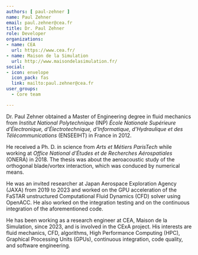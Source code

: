 ```yaml
---
authors: [ paul-zehner ]
name: Paul Zehner
email: paul.zehner@cea.fr
title: Dr. Paul Zehner
role: Developer
organizations:
- name: CEA
  url: https://www.cea.fr/
- name: Maison de la Simulation
  url: http://www.maisondelasimulation.fr/
social:
- icon: envelope
  icon_pack: fas
  link: mailto:paul.zehner@cea.fr
user_groups:
  - Core team

---
```


Dr. Paul Zehner obtained a Master of Engineering degree in fluid mechanics from *Institut National Polytechnique* (INP) *École Nationale Supérieure d’Électronique, d’Électrotechnique, d’Informatique, d’Hydraulique et des Télécommunications* (ENSEEIHT) in France in 2012.

He received a Ph. D. in science from *Arts et Métiers ParisTech* while working at *Office National d’Études et de Recherches Aérospatiales* (ONERA) in 2018.
The thesis was about the aeroacoustic study of the orthogonal blade/vortex interaction, which was conduced by numerical means.

He was an invited researcher at Japan Aerospace Exploration Agency (JAXA) from 2019 to 2023 and worked on the GPU acceleration of the FaSTAR unstructured Computational Fluid Dynamics (CFD) solver using OpenACC.
He also worked on the integration testing and on the continuous integration of the aforementioned code.

He has been working as a research engineer at CEA, Maison de la Simulation, since 2023, and is involved in the CExA project.
His interests are fluid mechanics, CFD, algorithms, High Performance Computing (HPC), Graphical Processing Units (GPUs), continuous integration, code quality, and software engineering.
